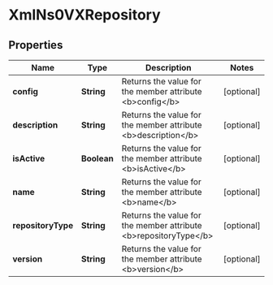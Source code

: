 
# XmlNs0VXRepository

## Properties
Name | Type | Description | Notes
------------ | ------------- | ------------- | -------------
**config** | **String** | Returns the value for the member attribute &lt;b&gt;config&lt;/b&gt; |  [optional]
**description** | **String** | Returns the value for the member attribute &lt;b&gt;description&lt;/b&gt; |  [optional]
**isActive** | **Boolean** | Returns the value for the member attribute &lt;b&gt;isActive&lt;/b&gt; |  [optional]
**name** | **String** | Returns the value for the member attribute &lt;b&gt;name&lt;/b&gt; |  [optional]
**repositoryType** | **String** | Returns the value for the member attribute &lt;b&gt;repositoryType&lt;/b&gt; |  [optional]
**version** | **String** | Returns the value for the member attribute &lt;b&gt;version&lt;/b&gt; |  [optional]



